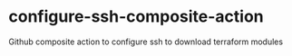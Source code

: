 # configure-ssh-composite-action
Github composite action to configure ssh to download terraform modules
